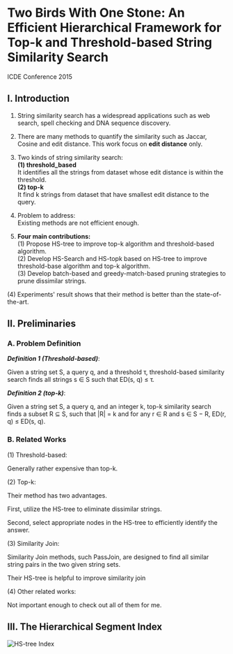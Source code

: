 # Two Birds With One Stone: An Efficient Hierarchical Framework for Top-k and Threshold-based String Similarity Search  
ICDE Conference 2015

## I. Introduction

1. String similarity search has a widespread applications such as web search, spell checking and DNA sequence discovery.

2. There are many methods to quantify the similarity such as Jaccar, Cosine and edit distance. This work focus on **edit distance** only.

3. Two kinds of string similarity search:  
  **(1) threshold_based**  
  It identifies all the strings from dataset whose edit distance is within the threshold.  
  **(2) top-k**  
  It find k strings from dataset that have smallest edit distance to the query.  

4. Problem to address:  
  Existing methods are not efficient enough.

5. **Four main contributions:**  
  (1) Propose HS-tree to improve top-k algorithm and threshold-based algorithm.  
  (2) Develop HS-Search and HS-topk based on HS-tree to improve threshold-base algorithm and top-k algorithm.  
  (3) Develop batch-based and greedy-match-based pruning strategies to prune dissimilar strings.  

  (4) Experiments' result shows that their method is better than the state-of-the-art.

## II. Preliminaries

### A. Problem Definition

***Definition 1 (Threshold-based)***:

Given a string set S, a query q, and a threshold τ, threshold-based similarity search finds all strings s ∈ S such that ED(s, q) ≤ τ.

***Definition 2 (top-k)***:

Given a string set S, a query q, and an integer k, top-k similarity search finds a subset R ⊆ S, such that \|R\| = k and for any r ∈ R and s ∈ S − R, ED(r, q) ≤ ED(s, q).

### B. Related Works

(1) Threshold-based:  

Generally rather expensive than top-k.

(2) Top-k:

Their method has two advantages.

First, utilize the HS-tree to eliminate dissimilar strings. 

Second, select appropriate nodes in the HS-tree to efficiently identify the answer.

(3) Similarity Join:

Similarity Join methods, such PassJoin, are designed to find all similar string pairs in the two given string sets.

Their HS-tree is helpful to improve similarity join

(4) Other related works:

Not important enough to check out all of them for me.

## III. The Hierarchical Segment Index

![HS-tree Index](HS-tree.png)
